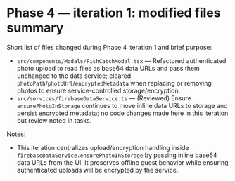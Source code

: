 # Phase 4 — iteration 1: modified files summary

Short list of files changed during Phase 4 iteration 1 and brief purpose:

- `src/components/Modals/FishCatchModal.tsx` — Refactored authenticated photo upload to read files as base64 data URLs and pass them unchanged to the data service; cleared `photoPath`/`photoUrl`/`encryptedMetadata` when replacing or removing photos to ensure service-controlled storage/encryption.
- `src/services/firebaseDataService.ts` — (Reviewed) Ensure `ensurePhotoInStorage` continues to move inline data URLs to storage and persist encrypted metadata; no code changes made here in this iteration but review noted in tasks.

Notes:
- This iteration centralizes upload/encryption handling inside `firebaseDataService.ensurePhotoInStorage` by passing inline base64 data URLs from the UI. It preserves offline guest behavior while ensuring authenticated uploads will be encrypted by the service.
